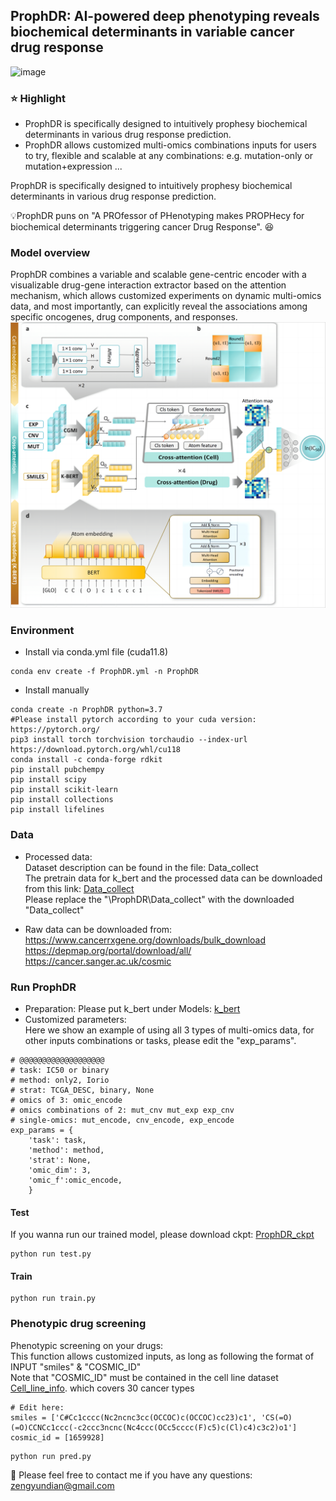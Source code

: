 ## ProphDR: AI-powered deep phenotyping reveals biochemical determinants in variable cancer drug response   
![image](https://github.com/zengydd/ProphDR/blob/main/IMG/Fig0_abstract.png)  

### ⭐ Highlight
* ProphDR is specifically designed to intuitively prophesy biochemical determinants in various drug response prediction.
* ProphDR allows customized multi-omics combinations inputs for users to try, flexible and scalable at any combinations: e.g. mutation-only or mutation+expression ...

ProphDR is specifically designed to intuitively prophesy biochemical determinants in various drug response prediction. 

  
💡ProphDR puns on "A PROfessor of PHenotyping makes PROPHecy for biochemical determinants triggering cancer Drug Response". 😆
### Model overview
ProphDR combines a variable and scalable gene-centric encoder with a visualizable drug-gene interaction extractor based on the attention mechanism, which allows customized experiments on dynamic multi-omics data, and most importantly, can explicitly reveal the associations among specific oncogenes, drug components, and responses.  
![model_overview](https://github.com/zengydd/ProphDR/blob/main/IMG/Fig1.png)

### Environment
* Install via conda.yml file (cuda11.8)
```
conda env create -f ProphDR.yml -n ProphDR
```
  
* Install manually  

```
conda create -n ProphDR python=3.7
#Please install pytorch according to your cuda version: https://pytorch.org/
pip3 install torch torchvision torchaudio --index-url https://download.pytorch.org/whl/cu118
conda install -c conda-forge rdkit
pip install pubchempy
pip install scipy
pip install scikit-learn
pip install collections
pip install lifelines
```  

### Data  
* Processed data:  
Dataset description can be found in the file: Data_collect  
The pretrain data for k_bert and the processed data can be downloaded from this link: [Data_collect](https://drive.google.com/file/d/1CotLTH2z8iefNqYYC3E-03mpGPQ2anYm/view?usp=sharing)   
Please replace the "\ProphDR\Data_collect" with the downloaded "Data_collect"  

* Raw data can be downloaded from:  
https://www.cancerrxgene.org/downloads/bulk_download  
https://depmap.org/portal/download/all/  
https://cancer.sanger.ac.uk/cosmic

### Run ProphDR
* Preparation: Please put k_bert under Models: [k_bert](https://drive.google.com/file/d/1h-Ve-2fpYH6P8epfsHezJsxK2PRKFnc2/view?usp=drive_link)    
* Customized parameters:  
Here we show an example of using all 3 types of multi-omics data, for other inputs combinations or tasks, please edit the "exp_params".  
```
# @@@@@@@@@@@@@@@@@@@
# task: IC50 or binary
# method: only2, Iorio
# strat: TCGA_DESC, binary, None
# omics of 3: omic_encode
# omics combinations of 2: mut_cnv mut_exp exp_cnv
# single-omics: mut_encode, cnv_encode, exp_encode
exp_params = {
    'task': task,
    'method': method,
    'strat': None,
    'omic_dim': 3,
    'omic_f':omic_encode,
    }
```
#### Test
If you wanna run our trained model, please download ckpt: [ProphDR_ckpt](https://drive.google.com/file/d/15bzGyW5V6JNSypt4f86XJOPHnr_1OHmg/view?usp=drive_link)   
```
python run test.py
```

#### Train
```
python run train.py
```

### Phenotypic drug screening  
Phenotypic screening on your drugs:  
This function allows customized inputs, as long as following the format of INPUT "smiles" & "COSMIC_ID"  
Note that "COSMIC_ID" must be contained in the cell line dataset [Cell_line_info](https://github.com/zengydd/ProphDR/tree/main/data_collect).  which covers 30 cancer types
```
# Edit here:
smiles = ['C#Cc1cccc(Nc2ncnc3cc(OCCOC)c(OCCOC)cc23)c1', 'CS(=O)(=O)CCNCc1ccc(-c2ccc3ncnc(Nc4ccc(OCc5cccc(F)c5)c(Cl)c4)c3c2)o1']
cosmic_id = [1659928]
```

```
python run pred.py
```
  
🌻 Please feel free to contact me if you have any questions: zengyundian@gmail.com   

